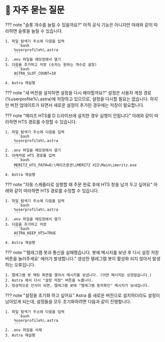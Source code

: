 # 📌 자주 묻는 질문

??? note "슬롯 개수를 늘릴 수 있을까요?"
    아직 공식 기능은 아니지만 아래와 같이 따라하면 슬롯을 늘릴 수 있습니다.

    1. 파일 탐색기 주소에 다음을 입력
        ```bash
        %userprofile%\.astra
        ```
    2. .env 파일을 메모장에서 열기
    3. 다음을 추가하고 저장 (숫자는 원하는 개수로 설정)
        ```bash
        ASTRA_SLOT_COUNT=10
        ```
    4. Astra 재실행
    
??? note "새 버전을 설치하면 설정을 다시 해야할까요?"
    설정은 사용자 계정 경로(%userprofile%\\.astra)에 저장하고 있으므로, 설정을 다시할 필요는 없습니다.
    하지만 버전 업데이트가 되면서 새로운 설정이 추가된 경우에는 저장이 필요합니다.

??? note "메리츠 HTS를 D 드라이브에 설치한 경우 실행이 안됩니다"
    아래와 같이 따라하면 HTS 경로를 수정할 수 있습니다.

    1. 파일 탐색기 주소에 다음을 입력
        ```bash
        %userprofile%\.astra
        ```
    2. .env 파일을 메모장에서 열기
    3. 아래처럼 HTS 경로를 입력
        ```bash
        MERITZ_HTS_PATH=D:\메리츠증권\iMERITZ XII\Main\imeritz.exe
        ```
    4. Astra 재실행

??? note "자동 스케줄러로 실행할 때 주문 완료 후에 HTS 창을 남겨 두고 싶어요"
    아래와 같이 따라하면 HTS 경로를 수정할 수 있습니다.

    1. 파일 탐색기 주소에 다음을 입력
        ```bash
        %userprofile%\.astra
        ```
    2. .env 파일을 메모장에서 열기
    3. 다음을 추가하고 저장
        ```bash
        ASTRA_KEEP_HTS=TRUE
        ```
    4. Astra 재실행


??? note "'텔레그램 봇과 통신을 실패했습니다. 봇에 메시지를 보낸 후 다시 설정 저장 버튼을 눌러주세요' 에러가 발생합니다."
    생성한 텔레그램 봇이 활성화 되지 않아서 발생하는 오류입니다.

    1. 텔레그램 봇 채팅 화면을 열어서 메시지를 보냅니다. (어떤 메시지든 상관없습니다.)
    2. Astra 에서 다시 "설정 저장" 버튼을 누릅니다.
    3. 정상적으로 인식이 되면, 텔레그램 봇에 "텔레그램 동작확인" 메시지가 보내집니다.

??? note "설정을 초기화 하고 싶어요"
    Astra 를 새로운 버전으로 설치하더라도 설정이 남아있게 되는데, 설정들을 모두 초기화하려면 다음과 같이 진행합니다.

    1. 파일 탐색기 주소에 다음을 입력
        ```bash
        %userprofile%\.astra
        ```
    2. .env 파일을 삭제
    3. Astra 재실행